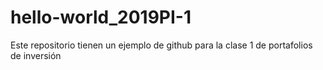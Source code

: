 # hello-world_2019PI-1
Este repositorio tienen un ejemplo de github para la clase 1 de portafolios de inversión 
